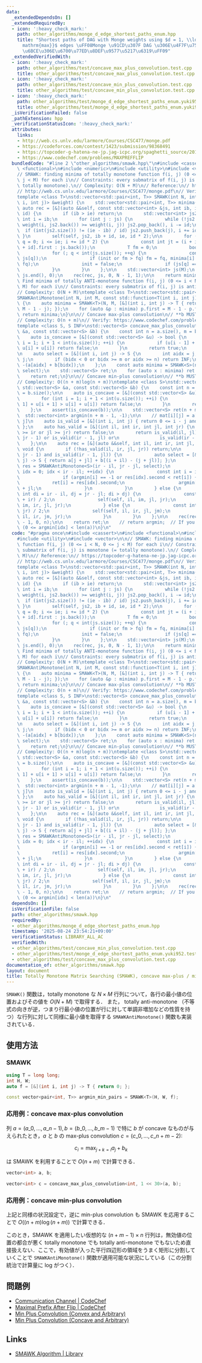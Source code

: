 ```yaml
---
data:
  _extendedDependsOn: []
  _extendedRequiredBy:
  - icon: ':heavy_check_mark:'
    path: other_algorithms/monge_d_edge_shortest_paths_enum.hpp
    title: "Shortest paths of DAG with Monge weights using $d = 1, \\ldots, d_{\\\
      mathrm{max}}$ edges \uFF08Monge \u91CD\u307F DAG \u306E\u4F7F\u7528\u8FBA\u6570\
      \u6BCE\u306E\u6700\u77ED\u8DEF\u9577\u5217\u6319\uFF09"
  _extendedVerifiedWith:
  - icon: ':heavy_check_mark:'
    path: other_algorithms/test/concave_max_plus_convolution.test.cpp
    title: other_algorithms/test/concave_max_plus_convolution.test.cpp
  - icon: ':heavy_check_mark:'
    path: other_algorithms/test/concave_min_plus_convolution.test.cpp
    title: other_algorithms/test/concave_min_plus_convolution.test.cpp
  - icon: ':heavy_check_mark:'
    path: other_algorithms/test/monge_d_edge_shortest_paths_enum.yuki952.test.cpp
    title: other_algorithms/test/monge_d_edge_shortest_paths_enum.yuki952.test.cpp
  _isVerificationFailed: false
  _pathExtension: hpp
  _verificationStatusIcon: ':heavy_check_mark:'
  attributes:
    links:
    - http://web.cs.unlv.edu/larmore/Courses/CSC477/monge.pdf
    - https://codeforces.com/contest/1423/submission/98368491
    - https://topcoder-g-hatena-ne-jp.jag-icpc.org/spaghetti_source/20120923/1348327542.html
    - https://www.codechef.com/problems/MAXPREFFLIP
  bundledCode: "#line 2 \"other_algorithms/smawk.hpp\"\n#include <cassert>\n#include\
    \ <functional>\n#include <numeric>\n#include <utility>\n#include <vector>\n\n\
    // SMAWK: finding minima of totally monotone function f(i, j) (0 <= i < N, 0 <=\
    \ j < M) for each i\n// Constraints: every submatrix of f(i, j) is monotone (=\
    \ totally monotone).\n// Complexity: O(N + M)\n// Reference:\n// https://topcoder-g-hatena-ne-jp.jag-icpc.org/spaghetti_source/20120923/1348327542.html\n\
    // http://web.cs.unlv.edu/larmore/Courses/CSC477/monge.pdf\n// Verify: https://codeforces.com/contest/1423/submission/98368491\n\
    template <class T>\nstd::vector<std::pair<int, T>> SMAWK(int N, int M, const std::function<T(int\
    \ i, int j)> &weight) {\n    std::vector<std::pair<int, T>> minima(N);\n\n   \
    \ auto rec = [&](auto &&self, const std::vector<int> &js, int ib, int ie, int\
    \ id) {\n        if (ib > ie) return;\n        std::vector<int> js2;\n       \
    \ int i = ib;\n        for (int j : js) {\n            while (!js2.empty() and\
    \ weight(i, js2.back()) >= weight(i, j)) js2.pop_back(), i -= id;\n          \
    \  if (int(js2.size()) != (ie - ib) / id) js2.push_back(j), i += id;\n       \
    \ }\n        self(self, js2, ib + id, ie, id * 2);\n\n        for (int i = ib,\
    \ q = 0; i <= ie; i += id * 2) {\n            const int jt = (i + id <= ie ? minima[i\
    \ + id].first : js.back());\n            T fm = 0;\n            bool init = true;\n\
    \            for (; q < int(js.size()); ++q) {\n                const T fq = weight(i,\
    \ js[q]);\n                if (init or fm > fq) fm = fq, minima[i] = std::make_pair(js[q],\
    \ fq);\n                init = false;\n                if (js[q] == jt) break;\n\
    \            }\n        }\n    };\n\n    std::vector<int> js(M);\n    std::iota(js.begin(),\
    \ js.end(), 0);\n    rec(rec, js, 0, N - 1, 1);\n\n    return minima;\n}\n\n//\
    \ Find minima of totally ANTI-monotone function f(i, j) (0 <= i < N, 0 <= j <\
    \ M) for each i\n// Constraints: every submatrix of f(i, j) is anti-monotone.\n\
    // Complexity: O(N + M)\ntemplate <class T>\nstd::vector<std::pair<int, T>>\n\
    SMAWKAntiMonotone(int N, int M, const std::function<T(int i, int j)> &weight)\
    \ {\n    auto minima = SMAWK<T>(N, M, [&](int i, int j) -> T { return weight(i,\
    \ M - 1 - j); });\n    for (auto &p : minima) p.first = M - 1 - p.first;\n   \
    \ return minima;\n}\n\n// Concave max-plus convolution\n// **b MUST BE CONCAVE**\n\
    // Complexity: O(n + m)\n// Verify: https://www.codechef.com/problems/MAXPREFFLIP\n\
    template <class S, S INF>\nstd::vector<S> concave_max_plus_convolution(const std::vector<S>\
    \ &a, const std::vector<S> &b) {\n    const int n = a.size(), m = b.size();\n\n\
    \    auto is_concave = [&](const std::vector<S> &u) -> bool {\n        for (int\
    \ i = 1; i + 1 < int(u.size()); ++i) {\n            if (u[i - 1] + u[i + 1] >\
    \ u[i] + u[i]) return false;\n        }\n        return true;\n    };\n    assert(is_concave(b));\n\
    \n    auto select = [&](int i, int j) -> S {\n        int aidx = j, bidx = i -\
    \ j;\n        if (bidx < 0 or bidx >= m or aidx >= n) return INF;\n        return\
    \ -(a[aidx] + b[bidx]);\n    };\n    const auto minima = SMAWK<S>(n + m - 1, n,\
    \ select);\n    std::vector<S> ret;\n    for (auto x : minima) ret.push_back(-x.second);\n\
    \    return ret;\n}\n\n// Concave min-plus convolution\n// **b MUST BE CONCAVE**\n\
    // Complexity: O((n + m)log(n + m))\ntemplate <class S>\nstd::vector<S> concave_min_plus_convolution(const\
    \ std::vector<S> &a, const std::vector<S> &b) {\n    const int n = a.size(), m\
    \ = b.size();\n\n    auto is_concave = [&](const std::vector<S> &u) -> bool {\n\
    \        for (int i = 1; i + 1 < int(u.size()); ++i) {\n            if (u[i -\
    \ 1] + u[i + 1] > u[i] + u[i]) return false;\n        }\n        return true;\n\
    \    };\n    assert(is_concave(b));\n\n    std::vector<S> ret(n + m - 1);\n  \
    \  std::vector<int> argmin(n + m - 1, -1);\n\n    // mat[i][j] = a[j] + b[i -\
    \ j]\n    auto is_valid = [&](int i, int j) { return 0 <= i - j and i - j < m;\
    \ };\n    auto has_valid = [&](int il, int ir, int jl, int jr) {\n        if (il\
    \ >= ir or jl >= jr) return false;\n        return is_valid(il, jl) or is_valid(il,\
    \ jr - 1) or is_valid(ir - 1, jl) or\n               is_valid(ir - 1, jr - 1);\n\
    \    };\n\n    auto rec = [&](auto &&self, int il, int ir, int jl, int jr) ->\
    \ void {\n        if (!has_valid(il, ir, jl, jr)) return;\n\n        if (is_valid(il,\
    \ jr - 1) and is_valid(ir - 1, jl)) {\n            auto select = [&](int i, int\
    \ j) -> S { return a[j + jl] + b[(i + il) - (j + jl)]; };\n            const auto\
    \ res = SMAWKAntiMonotone<S>(ir - il, jr - jl, select);\n            for (int\
    \ idx = 0; idx < ir - il; ++idx) {\n                const int i = il + idx;\n\
    \                if (argmin[i] == -1 or res[idx].second < ret[i]) {\n        \
    \            ret[i] = res[idx].second;\n                    argmin[i] = res[idx].first\
    \ + jl;\n                }\n            }\n        } else {\n            if (const\
    \ int di = ir - il, dj = jr - jl; di > dj) {\n                const int im = (il\
    \ + ir) / 2;\n                self(self, il, im, jl, jr);\n                self(self,\
    \ im, ir, jl, jr);\n            } else {\n                const int jm = (jl +\
    \ jr) / 2;\n                self(self, il, ir, jl, jm);\n                self(self,\
    \ il, ir, jm, jr);\n            }\n        }\n    };\n\n    rec(rec, 0, n + m\
    \ - 1, 0, n);\n\n    return ret;\n    // return argmin;  // If you want argmin\
    \ (0 <= argmin[idx] < len(a))\n}\n"
  code: "#pragma once\n#include <cassert>\n#include <functional>\n#include <numeric>\n\
    #include <utility>\n#include <vector>\n\n// SMAWK: finding minima of totally monotone\
    \ function f(i, j) (0 <= i < N, 0 <= j < M) for each i\n// Constraints: every\
    \ submatrix of f(i, j) is monotone (= totally monotone).\n// Complexity: O(N +\
    \ M)\n// Reference:\n// https://topcoder-g-hatena-ne-jp.jag-icpc.org/spaghetti_source/20120923/1348327542.html\n\
    // http://web.cs.unlv.edu/larmore/Courses/CSC477/monge.pdf\n// Verify: https://codeforces.com/contest/1423/submission/98368491\n\
    template <class T>\nstd::vector<std::pair<int, T>> SMAWK(int N, int M, const std::function<T(int\
    \ i, int j)> &weight) {\n    std::vector<std::pair<int, T>> minima(N);\n\n   \
    \ auto rec = [&](auto &&self, const std::vector<int> &js, int ib, int ie, int\
    \ id) {\n        if (ib > ie) return;\n        std::vector<int> js2;\n       \
    \ int i = ib;\n        for (int j : js) {\n            while (!js2.empty() and\
    \ weight(i, js2.back()) >= weight(i, j)) js2.pop_back(), i -= id;\n          \
    \  if (int(js2.size()) != (ie - ib) / id) js2.push_back(j), i += id;\n       \
    \ }\n        self(self, js2, ib + id, ie, id * 2);\n\n        for (int i = ib,\
    \ q = 0; i <= ie; i += id * 2) {\n            const int jt = (i + id <= ie ? minima[i\
    \ + id].first : js.back());\n            T fm = 0;\n            bool init = true;\n\
    \            for (; q < int(js.size()); ++q) {\n                const T fq = weight(i,\
    \ js[q]);\n                if (init or fm > fq) fm = fq, minima[i] = std::make_pair(js[q],\
    \ fq);\n                init = false;\n                if (js[q] == jt) break;\n\
    \            }\n        }\n    };\n\n    std::vector<int> js(M);\n    std::iota(js.begin(),\
    \ js.end(), 0);\n    rec(rec, js, 0, N - 1, 1);\n\n    return minima;\n}\n\n//\
    \ Find minima of totally ANTI-monotone function f(i, j) (0 <= i < N, 0 <= j <\
    \ M) for each i\n// Constraints: every submatrix of f(i, j) is anti-monotone.\n\
    // Complexity: O(N + M)\ntemplate <class T>\nstd::vector<std::pair<int, T>>\n\
    SMAWKAntiMonotone(int N, int M, const std::function<T(int i, int j)> &weight)\
    \ {\n    auto minima = SMAWK<T>(N, M, [&](int i, int j) -> T { return weight(i,\
    \ M - 1 - j); });\n    for (auto &p : minima) p.first = M - 1 - p.first;\n   \
    \ return minima;\n}\n\n// Concave max-plus convolution\n// **b MUST BE CONCAVE**\n\
    // Complexity: O(n + m)\n// Verify: https://www.codechef.com/problems/MAXPREFFLIP\n\
    template <class S, S INF>\nstd::vector<S> concave_max_plus_convolution(const std::vector<S>\
    \ &a, const std::vector<S> &b) {\n    const int n = a.size(), m = b.size();\n\n\
    \    auto is_concave = [&](const std::vector<S> &u) -> bool {\n        for (int\
    \ i = 1; i + 1 < int(u.size()); ++i) {\n            if (u[i - 1] + u[i + 1] >\
    \ u[i] + u[i]) return false;\n        }\n        return true;\n    };\n    assert(is_concave(b));\n\
    \n    auto select = [&](int i, int j) -> S {\n        int aidx = j, bidx = i -\
    \ j;\n        if (bidx < 0 or bidx >= m or aidx >= n) return INF;\n        return\
    \ -(a[aidx] + b[bidx]);\n    };\n    const auto minima = SMAWK<S>(n + m - 1, n,\
    \ select);\n    std::vector<S> ret;\n    for (auto x : minima) ret.push_back(-x.second);\n\
    \    return ret;\n}\n\n// Concave min-plus convolution\n// **b MUST BE CONCAVE**\n\
    // Complexity: O((n + m)log(n + m))\ntemplate <class S>\nstd::vector<S> concave_min_plus_convolution(const\
    \ std::vector<S> &a, const std::vector<S> &b) {\n    const int n = a.size(), m\
    \ = b.size();\n\n    auto is_concave = [&](const std::vector<S> &u) -> bool {\n\
    \        for (int i = 1; i + 1 < int(u.size()); ++i) {\n            if (u[i -\
    \ 1] + u[i + 1] > u[i] + u[i]) return false;\n        }\n        return true;\n\
    \    };\n    assert(is_concave(b));\n\n    std::vector<S> ret(n + m - 1);\n  \
    \  std::vector<int> argmin(n + m - 1, -1);\n\n    // mat[i][j] = a[j] + b[i -\
    \ j]\n    auto is_valid = [&](int i, int j) { return 0 <= i - j and i - j < m;\
    \ };\n    auto has_valid = [&](int il, int ir, int jl, int jr) {\n        if (il\
    \ >= ir or jl >= jr) return false;\n        return is_valid(il, jl) or is_valid(il,\
    \ jr - 1) or is_valid(ir - 1, jl) or\n               is_valid(ir - 1, jr - 1);\n\
    \    };\n\n    auto rec = [&](auto &&self, int il, int ir, int jl, int jr) ->\
    \ void {\n        if (!has_valid(il, ir, jl, jr)) return;\n\n        if (is_valid(il,\
    \ jr - 1) and is_valid(ir - 1, jl)) {\n            auto select = [&](int i, int\
    \ j) -> S { return a[j + jl] + b[(i + il) - (j + jl)]; };\n            const auto\
    \ res = SMAWKAntiMonotone<S>(ir - il, jr - jl, select);\n            for (int\
    \ idx = 0; idx < ir - il; ++idx) {\n                const int i = il + idx;\n\
    \                if (argmin[i] == -1 or res[idx].second < ret[i]) {\n        \
    \            ret[i] = res[idx].second;\n                    argmin[i] = res[idx].first\
    \ + jl;\n                }\n            }\n        } else {\n            if (const\
    \ int di = ir - il, dj = jr - jl; di > dj) {\n                const int im = (il\
    \ + ir) / 2;\n                self(self, il, im, jl, jr);\n                self(self,\
    \ im, ir, jl, jr);\n            } else {\n                const int jm = (jl +\
    \ jr) / 2;\n                self(self, il, ir, jl, jm);\n                self(self,\
    \ il, ir, jm, jr);\n            }\n        }\n    };\n\n    rec(rec, 0, n + m\
    \ - 1, 0, n);\n\n    return ret;\n    // return argmin;  // If you want argmin\
    \ (0 <= argmin[idx] < len(a))\n}\n"
  dependsOn: []
  isVerificationFile: false
  path: other_algorithms/smawk.hpp
  requiredBy:
  - other_algorithms/monge_d_edge_shortest_paths_enum.hpp
  timestamp: '2025-08-24 23:54:21+09:00'
  verificationStatus: LIBRARY_ALL_AC
  verifiedWith:
  - other_algorithms/test/concave_min_plus_convolution.test.cpp
  - other_algorithms/test/monge_d_edge_shortest_paths_enum.yuki952.test.cpp
  - other_algorithms/test/concave_max_plus_convolution.test.cpp
documentation_of: other_algorithms/smawk.hpp
layout: document
title: Totally Monotone Matrix Searching (SMAWK), concave max-plus / min-plus convolution
---
```


`SMAWK()` 関数は，totally monotone な $N \times M$ 行列について，各行の最小値の位置およびその値を $O(N + M)$ で取得する．
また， totally anti-monotone （不等式の向きが逆，つまり行最小値の位置が行に対して単調非増加などの性質を持つ）な行列に対して同様に最小値を取得する `SMAWKAntiMonotone()` 関数も実装されている．

## 使用方法

### SMAWK

```cpp
using T = long long;
int H, W;
auto f = [&](int i, int j) -> T { return 0; };

const vector<pair<int, T>> argmin_min_pairs = SMAWK<T>(H, W, f);
```

### 応用例：concave max-plus convolution

列 $a = (a\_0, \dots, a\_{n - 1}), b = (b\_0, \dots, b\_{m - 1})$ で特に $b$ が concave なものが与えられたとき，$a$ と $b$ の max-plus convolution $c = (c\_0, \dots, c\_{n + m - 2})$:

$$
c_i = \max_{j + k = i} a_j + b_k
$$

は SMAWK を利用することで $O(n + m)$ で計算できる．

```cpp
vector<int> a, b;

vector<int> c = concave_max_plus_convolution<int, 1 << 30>(a, b);
```

### 応用例：concave min-plus convolution

上記と同様の状況設定で，逆に min-plus convolution も SMAWK を応用することで $O((n + m) \log (n + m))$ で計算できる．

このとき，SMAWK を適用したい仮想的な $(n + m - 1) \times n$ 行列は，無効値の位置の都合が悪く totally monotone でも totally anti-monotone でもないため直接扱えない．ここで，有効値が入った平行四辺形の領域をうまく矩形に分割していくことで `SMAWKAntiMonotone()` 関数が適用可能な状況にしている（この分割統治で計算量に log がつく）．

## 問題例

- [Communication Channel \| CodeChef](https://www.codechef.com/problems/COMMCHA)
- [Maximal Prefix After Flip \| CodeChef](https://www.codechef.com/problems/MAXPREFFLIP)
- [Min Plus Convolution (Convex and Arbitrary)](https://judge.yosupo.jp/problem/min_plus_convolution_convex_arbitrary)
- [Min Plus Convolution (Concave and Arbitrary)](https://judge.yosupo.jp/problem/min_plus_convolution_concave_arbitrary)

## Links

- [SMAWK Algorithm \| Library](https://noshi91.github.io/Library/algorithm/smawk.cpp.html)
